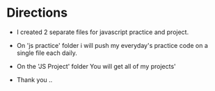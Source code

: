 # Directions 

* I created 2 separate files for javascript practice and project.

* On 'js practice' folder i will push my everyday's practice code on a single file each daily.
* On the 'JS Project' folder You will get all of my projects'

* Thank you ..
